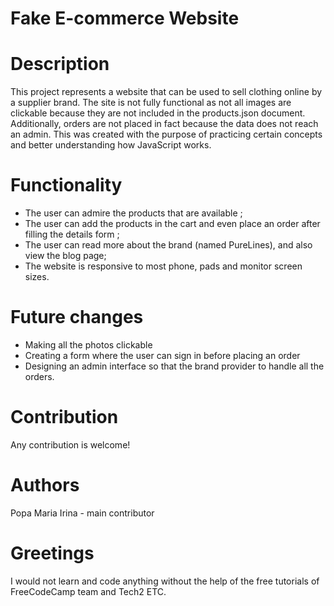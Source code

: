 # Fake E-commerce Website
# Description
This project represents a website that can be used to sell clothing online by a supplier brand. The site is not fully functional as not all images are clickable because they are not included in the products.json document. Additionally, orders are not placed in fact because the data does not reach an admin. This was created with the purpose of practicing certain concepts and better understanding how JavaScript works.

# Functionality
- The user can admire the products that are available ;
- The user can add the products in the cart and even place an order after filling the details form ;
- The user can read more about the brand (named PureLines), and also view the blog page;
- The website is responsive to most phone, pads and monitor screen sizes.

# Future changes
- Making all the photos clickable
- Creating a form where the user can sign in before placing an order
- Designing an admin interface so that the brand provider to handle all the orders.

# Contribution
Any contribution is welcome!

# Authors
Popa Maria Irina - main contributor

# Greetings
I would not learn and code anything without the help of the free tutorials of FreeCodeCamp team and Tech2 ETC. 
